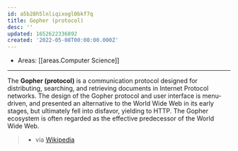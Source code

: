 ```yaml
---
id: a5b28h5lnliqixogl0bkf7q
title: Gopher (protocol)
desc: ''
updated: 1652622336892
created: '2022-05-08T00:00:00.000Z'
---
```


- Areas: [[areas.Computer Science]]

---

The **Gopher (protocol)** is a communication protocol designed for distributing, searching, and retrieving documents in Internet Protocol networks. The design of the Gopher protocol and user interface is menu-driven, and presented an alternative to the World Wide Web in its early stages, but ultimately fell into disfavor, yielding to HTTP. The Gopher ecosystem is often regarded as the effective predecessor of the World Wide Web.

> - via [Wikipedia](<https://en.wikipedia.org/wiki/Gopher%20(protocol)>)
